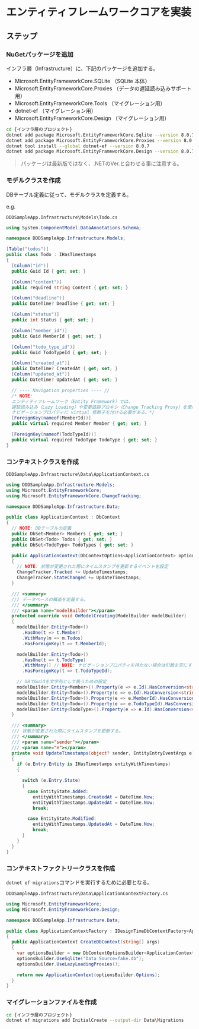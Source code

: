 # エンティティフレームワークコアを実装

## ステップ

### NuGetパッケージを追加

インフラ層（Infrastructure）に、下記のパッケージを追加する。

- Microsoft.EntityFrameworkCore.SQLite （SQLite 本体）
- Microsoft.EntityFrameworkCore.Proxies （データの遅延読み込みサポート用）
- Microsoft.EntityFrameworkCore.Tools （マイグレーション用）
- dotnet-ef （マイグレーション用）
- Microsoft.EntityFrameworkCore.Design （マイグレーション用）

```sh
cd {インフラ層のプロジェクト}
dotnet add package Microsoft.EntityFrameworkCore.Sqlite --version 8.0.7
dotnet add package Microsoft.EntityFrameworkCore.Proxies --version 8.0.7
dotnet tool install --global dotnet-ef --version 8.0.7
dotnet add package Microsoft.EntityFrameworkCore.Design --version 8.0.7
```

> パッケージは最新版ではなく、.NETのVer.と合わせる事に注意する。

### モデルクラスを作成

DBテーブル定義に従って、モデルクラスを定義する。

e.g.  

`DDDSampleApp.Infrastructure\Models\Todo.cs`

```cs
using System.ComponentModel.DataAnnotations.Schema;

namespace DDDSampleApp.Infrastructure.Models;

[Table("todos")]
public class Todo : IHasTimestamps
{
  [Column("id")]
  public Guid Id { get; set; }

  [Column("content")]
  public required string Content { get; set; }

  [Column("deadline")]
  public DateTime? Deadline { get; set; }

  [Column("status")]
  public int Status { get; set; }

  [Column("member_id")]
  public Guid MemberId { get; set; }

  [Column("todo_type_id")]
  public Guid TodoTypeId { get; set; }

  [Column("created_at")]
  public DateTime? CreatedAt { get; set; }
  [Column("updated_at")]
  public DateTime? UpdatedAt { get; set; }

  // ---- Navigation properties ---- //
  /* NOTE: 
  エンティティフレームワーク（Entity Framework）では、
  遅延読み込み（Lazy Loading）や変更追跡プロキシ（Change Tracking Proxy）を使用する際に、
  ナビゲーションプロパティに virtual 修飾子を付ける必要がある。*/
  [ForeignKey(nameof(MemberId))]
  public virtual required Member Member { get; set; }

  [ForeignKey(nameof(TodoTypeId))]
  public virtual required TodoType TodoType { get; set; }
}
```

### コンテキストクラスを作成

`DDDSampleApp.Infrastructure\Data\ApplicationContext.cs`

```cs
using DDDSampleApp.Infrastructure.Models;
using Microsoft.EntityFrameworkCore;
using Microsoft.EntityFrameworkCore.ChangeTracking;

namespace DDDSampleApp.Infrastructure.Data;

public class ApplicationContext : DbContext
{
  // NOTE: DBテーブルの定義
  public DbSet<Member> Members { get; set; }
  public DbSet<Todo> Todos { get; set; }
  public DbSet<TodoType> TodoTypes { get; set; }

  public ApplicationContext(DbContextOptions<ApplicationContext> options) : base(options)
  {
    // NOTE: 状態が変更された際にタイムスタンプを更新するイベントを設定
    ChangeTracker.Tracked += UpdateTimestamps;
    ChangeTracker.StateChanged += UpdateTimestamps;
  }

  /// <summary>
  /// データベースの構造を定義する。
  /// </summary>
  /// <param name="modelBuilder"></param>
  protected override void OnModelCreating(ModelBuilder modelBuilder)
  {
    modelBuilder.Entity<Todo>()
      .HasOne(t => t.Member)
      .WithMany(m => m.Todos)
      .HasForeignKey(t => t.MemberId);

    modelBuilder.Entity<Todo>()
      .HasOne(t => t.TodoType)
      .WithMany() // NOTE: ナビゲーションプロパティを持たない場合は引数を空にする
      .HasForeignKey(t => t.TodoTypeId);

    // DBでGuidを文字列として扱うための設定
    modelBuilder.Entity<Member>().Property(e => e.Id).HasConversion<string>();
    modelBuilder.Entity<Todo>().Property(e => e.Id).HasConversion<string>();
    modelBuilder.Entity<Todo>().Property(e => e.MemberId).HasConversion<string>();
    modelBuilder.Entity<Todo>().Property(e => e.TodoTypeId).HasConversion<string>();
    modelBuilder.Entity<TodoType>().Property(e => e.Id).HasConversion<string>();
  }

  /// <summary>
  /// 状態が変更された際にタイムスタンプを更新する。
  /// </summary>
  /// <param name="sender"></param>
  /// <param name="e"></param>
  private void UpdateTimestamps(object? sender, EntityEntryEventArgs e)
  {
    if (e.Entry.Entity is IHasTimestamps entityWithTimestamps)
    {

      switch (e.Entry.State)
      {
        case EntityState.Added:
          entityWithTimestamps.CreatedAt = DateTime.Now;
          entityWithTimestamps.UpdatedAt = DateTime.Now;
          break;

        case EntityState.Modified:
          entityWithTimestamps.UpdatedAt = DateTime.Now;
          break;
      }
    }
  }
}
```

### コンテキストファクトリークラスを作成

`dotnet ef migrations`コマンドを実行するために必要となる。

`DDDSampleApp.Infrastructure\Data\ApplicationContextFactory.cs`

```cs
using Microsoft.EntityFrameworkCore;
using Microsoft.EntityFrameworkCore.Design;

namespace DDDSampleApp.Infrastructure.Data;

public class ApplicationContextFactory : IDesignTimeDbContextFactory<ApplicationContext>
{
  public ApplicationContext CreateDbContext(string[] args)
  {
    var optionsBuilder = new DbContextOptionsBuilder<ApplicationContext>();
    optionsBuilder.UseSqlite("Data Source=fake.db");
    optionsBuilder.UseLazyLoadingProxies();

    return new ApplicationContext(optionsBuilder.Options);
  }
}
```

### マイグレーションファイルを作成

```sh
cd {インフラ層のプロジェクト}
dotnet ef migrations add InitialCreate --output-dir Data\Migrations
```
